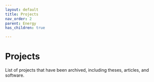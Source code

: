 ```yaml
---
layout: default
title: Projects
nav_order: 2
parent: Energy
has_children: true

---
```


# Projects 

List of projects that have been archived, including theses, articles, and software.
